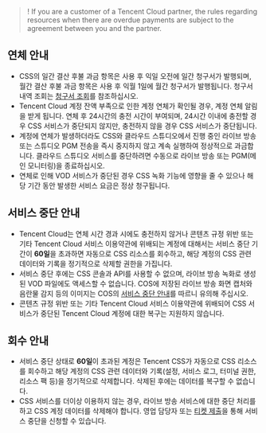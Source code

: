 >! If you are a customer of a Tencent Cloud partner, the rules regarding resources when there are overdue payments are subject to the agreement between you and the partner.

## 연체 안내
- CSS의 일간 결산 후불 과금 항목은 사용 후 익일 오전에 일간 청구서가 발행되며, 월간 결산 후불 과금 항목은 사용 후 익월 1일에 월간 청구서가 발행됩니다. 청구서 내역 조회는 [청구서 조회](https://intl.cloud.tencent.com/document/product/267/36278)를 참조하십시오.
- Tencent Cloud 계정 잔액 부족으로 인한 계정 연체가 확인될 경우, 계정 연체 알림을 받게 됩니다. 연체 후 24시간의 충전 시간이 부여되며, 24시간 이내에 충전할 경우 CSS 서비스가 중단되지 않지만, 충전하지 않을 경우 CSS 서비스가 중단됩니다.
- 계정에 연체가 발생하더라도 CSS와 클라우드 스튜디오에서 진행 중인 라이브 방송 또는 스튜디오 PGM 전송을 즉시 중지하지 않고 계속 실행하여 정상적으로 과금합니다. 클라우드 스튜디오 서비스를 중단하려면 수동으로 라이브 방송 또는 PGM(메인 모니터링)을 종료하십시오.
- 연체로 인해 VOD 서비스가 중단된 경우 CSS 녹화 기능에 영향을 줄 수 있으나 해당 기간 동안 발생한 서비스 요금은 정상 청구됩니다.



## 서비스 중단 안내
- Tencent Cloud는 연체 시간 경과 시에도 충전하지 않거나 콘텐츠 규정 위반 또는 기타 Tencent Cloud 서비스 이용약관에 위배되는 계정에 대해서는 서비스 중단 기간이 **60일**을 초과하면 자동으로 CSS 리소스를 회수하고, 해당 계정의 CSS 관련 데이터와 기록을 정기적으로 삭제할 권한을 가집니다.
- 서비스 중단 후에는 CSS 콘솔과 API를 사용할 수 없으며, 라이브 방송 녹화로 생성된 VOD 파일에도 액세스할 수 없습니다. COS에 저장된 라이브 방송 화면 캡처와 음란물 감지 등의 이미지는 COS의 [서비스 중단 안내](https://intl.cloud.tencent.com/document/product/436/10044)를 따르니 유의해 주십시오.
- 콘텐츠 규정 위반 또는 기타 Tencent Cloud 서비스 이용약관에 위배되어 CSS 서비스가 중단된 Tencent Cloud 계정에 대한 복구는 지원하지 않습니다.



## 회수 안내
- 서비스 중단 상태로 **60일**이 초과된 계정은 Tencent CSS가 자동으로 CSS 리소스를 회수하고 해당 계정의 CSS 관련 데이터와 기록(설정, 서비스 로그, 터미널 권한, 리소스 팩 등)을 정기적으로 삭제합니다. 삭제된 후에는 데이터를 복구할 수 없습니다.
- CSS 서비스를 더이상 이용하지 않는 경우, 라이브 방송 서비스에 대한 중단 처리를 하고 CSS 계정 데이터를 삭제해야 합니다. 영업 담당자 또는 [티켓 제출](https://console.cloud.tencent.com/workorder/category)을 통해 서비스 중단을 신청할 수 있습니다.
